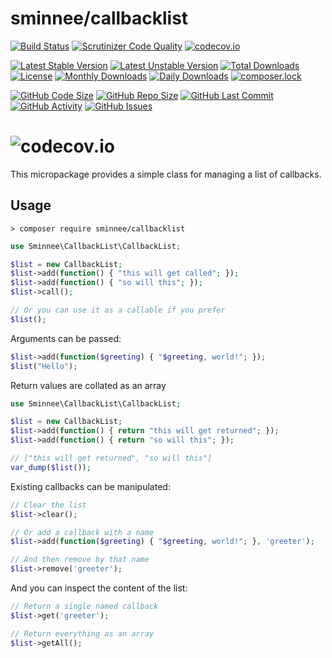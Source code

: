 # sminnee/callbacklist
[![Build Status](https://travis-ci.org/sminnee/callbacklist.svg?branch=master)](https://travis-ci.org/sminnee/callbacklist)
[![Scrutinizer Code Quality](https://scrutinizer-ci.com/g/sminnee/callbacklist/badges/quality-score.png?b=master)](https://scrutinizer-ci.com/g/sminnee/callbacklist/?branch=master)
[![codecov.io](https://codecov.io/github/sminnee/callbacklist/coverage.svg?branch=master)](https://codecov.io/github/sminnee/callbacklist?branch=master)


[![Latest Stable Version](https://poser.pugx.org/sminnee/callbacklist/version)](https://packagist.org/packages/sminnee/callbacklist)
[![Latest Unstable Version](https://poser.pugx.org/sminnee/callbacklist/v/unstable)](//packagist.org/packages/sminnee/callbacklist)
[![Total Downloads](https://poser.pugx.org/sminnee/callbacklist/downloads)](https://packagist.org/packages/sminnee/callbacklist)
[![License](https://poser.pugx.org/sminnee/callbacklist/license)](https://packagist.org/packages/sminnee/callbacklist)
[![Monthly Downloads](https://poser.pugx.org/sminnee/callbacklist/d/monthly)](https://packagist.org/packages/sminnee/callbacklist)
[![Daily Downloads](https://poser.pugx.org/sminnee/callbacklist/d/daily)](https://packagist.org/packages/sminnee/callbacklist)
[![composer.lock](https://poser.pugx.org/sminnee/callbacklist/composerlock)](https://packagist.org/packages/sminnee/callbacklist)

[![GitHub Code Size](https://img.shields.io/github/languages/code-size/sminnee/callbacklist)](https://github.com/sminnee/callbacklist)
[![GitHub Repo Size](https://img.shields.io/github/repo-size/sminnee/callbacklist)](https://github.com/sminnee/callbacklist)
[![GitHub Last Commit](https://img.shields.io/github/last-commit/sminnee/callbacklist)](https://github.com/sminnee/callbacklist)
[![GitHub Activity](https://img.shields.io/github/commit-activity/m/sminnee/callbacklist)](https://github.com/sminnee/callbacklist)
[![GitHub Issues](https://img.shields.io/github/issues/sminnee/callbacklist)](https://github.com/sminnee/callbacklist/issues)

![codecov.io](https://codecov.io/github/sminnee/callbacklist/branch.svg?branch=master)
====================


This micropackage provides a simple class for managing a list of callbacks.

## Usage

```
> composer require sminnee/callbacklist
```

```php
use Sminnee\CallbackList\CallbackList;

$list = new CallbackList;
$list->add(function() { "this will get called"; });
$list->add(function() { "so will this"; });
$list->call();

// Or you can use it as a callable if you prefer
$list();
```

Arguments can be passed:

```php
$list->add(function($greeting) { "$greeting, world!"; });
$list("Hello");
```

Return values are collated as an array

```php
use Sminnee\CallbackList\CallbackList;

$list = new CallbackList;
$list->add(function() { return "this will get returned"; });
$list->add(function() { return "so will this"; });

// ["this will get returned", "so will this"]
var_dump($list());
```

Existing callbacks can be manipulated:

```php
// Clear the list
$list->clear();

// Or add a callback with a name
$list->add(function($greeting) { "$greeting, world!"; }, 'greeter');

// And then remove by that name
$list->remove('greeter');
```

And you can inspect the content of the list:

```php
// Return a single named callback
$list->get('greeter');

// Return everything as an array
$list->getAll();
```
